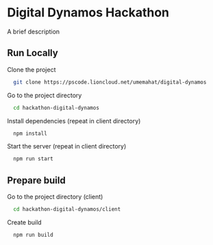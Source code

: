 
# Digital Dynamos Hackathon 

A brief description <TBD>




## Run Locally

Clone the project

```bash
  git clone https://pscode.lioncloud.net/umemahat/digital-dynamos
```

Go to the project directory

```bash
  cd hackathon-digital-dynamos
```

Install dependencies (repeat in client directory)

```bash
  npm install
```

Start the server (repeat in client directory)

```bash
  npm run start
```


## Prepare build

Go to the project directory (client)

```bash
  cd hackathon-digital-dynamos/client
```

Create build

```bash
  npm run build
```
